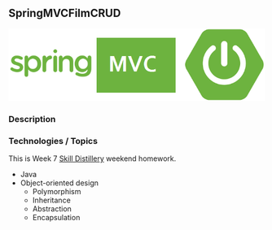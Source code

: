 ## SpringMVCFilmCRUD
![](images/spring.png)
### Description

      
### Technologies / Topics
This is Week 7 [Skill Distillery](http://skilldistillery.com) weekend homework.
* Java
* Object-oriented design
  * Polymorphism
  * Inheritance
  * Abstraction
  * Encapsulation
  





